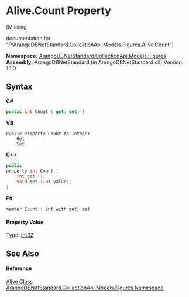 # Alive.Count Property 
 

\[Missing <summary> documentation for "P:ArangoDBNetStandard.CollectionApi.Models.Figures.Alive.Count"\]

**Namespace:**&nbsp;<a href="fc0ac85a-f4fb-6c1f-5eac-41e31ea1ab30">ArangoDBNetStandard.CollectionApi.Models.Figures</a><br />**Assembly:**&nbsp;ArangoDBNetStandard (in ArangoDBNetStandard.dll) Version: 1.1.0

## Syntax

**C#**<br />
``` C#
public int Count { get; set; }
```

**VB**<br />
``` VB
Public Property Count As Integer
	Get
	Set
```

**C++**<br />
``` C++
public:
property int Count {
	int get ();
	void set (int value);
}
```

**F#**<br />
``` F#
member Count : int with get, set

```


#### Property Value
Type: <a href="https://docs.microsoft.com/dotnet/api/system.int32" target="_blank" rel="noopener noreferrer">Int32</a>

## See Also


#### Reference
<a href="07065dca-6783-792b-8bd6-78a6d0b26ca0">Alive Class</a><br /><a href="fc0ac85a-f4fb-6c1f-5eac-41e31ea1ab30">ArangoDBNetStandard.CollectionApi.Models.Figures Namespace</a><br />